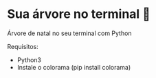 # Sua árvore no terminal 🎄

Árvore de natal no seu terminal com Python

Requisitos:
- Python3
- Instale o colorama (pip install colorama)


